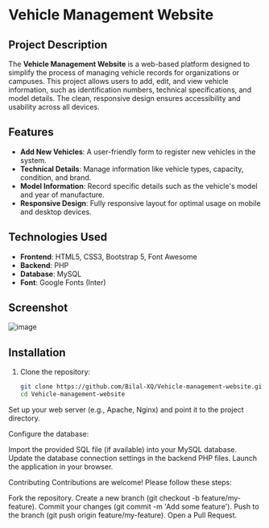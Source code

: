 # Vehicle Management Website

## Project Description

The **Vehicle Management Website** is a web-based platform designed to simplify the process of managing vehicle records for organizations or campuses. This project allows users to add, edit, and view vehicle information, such as identification numbers, technical specifications, and model details. The clean, responsive design ensures accessibility and usability across all devices.

## Features

- **Add New Vehicles**: A user-friendly form to register new vehicles in the system.
- **Technical Details**: Manage information like vehicle types, capacity, condition, and brand.
- **Model Information**: Record specific details such as the vehicle's model and year of manufacture.
- **Responsive Design**: Fully responsive layout for optimal usage on mobile and desktop devices.

## Technologies Used

- **Frontend**: HTML5, CSS3, Bootstrap 5, Font Awesome
- **Backend**: PHP
- **Database**: MySQL
- **Font**: Google Fonts (Inter)

## Screenshot

![image](https://github.com/user-attachments/assets/b3649dcf-ea5f-454f-a190-1168b934216c)


## Installation

1. Clone the repository:

   ```bash
   git clone https://github.com/Bilal-XQ/Vehicle-management-website.git
   cd Vehicle-management-website
Set up your web server (e.g., Apache, Nginx) and point it to the project directory.

Configure the database:

Import the provided SQL file (if available) into your MySQL database.
Update the database connection settings in the backend PHP files.
Launch the application in your browser.

Contributing
Contributions are welcome! Please follow these steps:

Fork the repository.
Create a new branch (git checkout -b feature/my-feature).
Commit your changes (git commit -m 'Add some feature').
Push to the branch (git push origin feature/my-feature).
Open a Pull Request.

